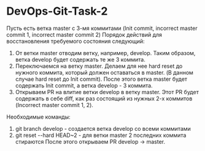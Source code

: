 # DevOps-Git-Task-2
Пусть есть ветка master с 3-мя коммитами (Init commit, incorrect master commit 1, incorrect master commit 2)
Порядок действий для восстановления требуемого состояния следующий:
1. От ветки master отводим ветку, например, develop. Таким образом, ветка develop будет содержать те же 3 коммита.
2. Переключаемся на ветку master. Делаем для нее hard reset до нужного коммита, который должен оставаться в master. (В данном случае hard reset до Init commit). После этого ветка master будет содержать Init commit, а ветка develop - 3 коммита.
3. Открываем PR на влитие ветки develop в ветку master. Этот PR будет содержать в себе diff, как раз состоящий из нужных 2-х коммитов (Incorrect master commit 1, 2).

Необходимые команды:
1. git branch develop - создается ветка develop со всеми коммитами
2. git reset --hard HEAD~2 - для ветки master 2 последних коммита стираются
После этого открываем PR develop -> master.
